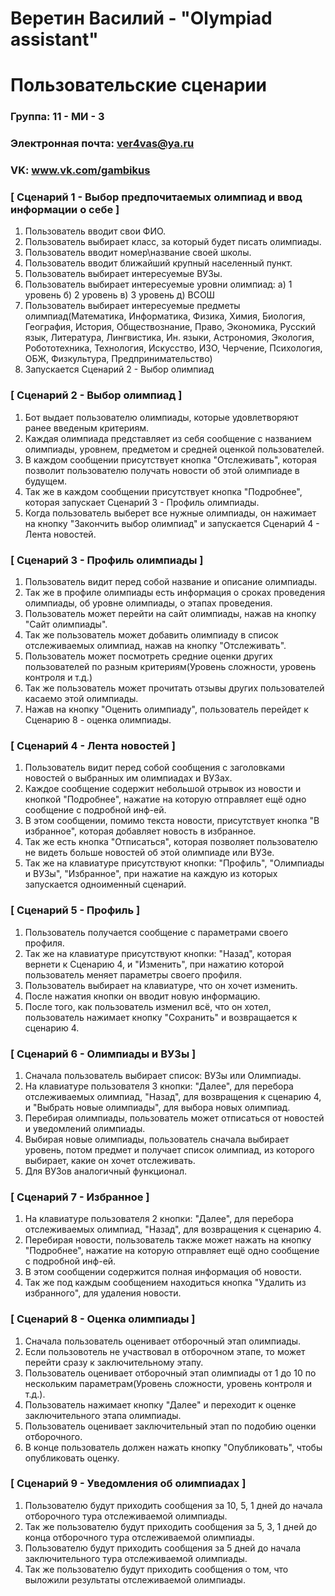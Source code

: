 # Веретин Василий - "Olympiad assistant"
# Пользовательские сценарии

### Группа: 11 - МИ - 3
### Электронная почта: ver4vas@ya.ru
### VK: www.vk.com/gambikus


### [ Сценарий 1 - Выбор предпочитаемых олимпиад и ввод информации о себе ]

1. Пользователь вводит свои ФИО.
2. Пользователь выбирает класс, за который будет писать олимпиады.
3. Пользователь вводит номер\название своей школы.
4. Пользователь вводит ближайший крупный населенный пункт.
5. Пользователь выбирает интересуемые ВУЗы.
6. Пользователь выбирает интересуемые уровни олимпиад: а) 1 уровень б) 2 уровень в) 3 уровень д) ВСОШ
7. Пользователь выбирает интересуемые предметы олимпиад(Математика, Информатика, Физика, Химия, Биология, География,  История, Обществознание, Право, Экономика, Русский язык, Литература, Лингвистика, Ин. языки, Астрономия, Экология, Робототехника, Технология, Искусство, ИЗО, Черчение, Психология, ОБЖ, Физкультура, Предпринимательство)
8. Запускается Сценарий 2 - Выбор олимпиад

### [ Сценарий 2 - Выбор олимпиад ]

1. Бот выдает пользователю олимпиады, которые удовлетворяют ранее введеным критериям.
2. Каждая олимпиада представляет из себя сообщение с названием олимпиады, уровнем, предметом и средней оценкой пользователей.
3. В каждом сообщении присутствует кнопка "Отслеживать", которая позволит пользователю получать новости об этой олимпиаде в будущем.
4. Так же в каждом сообщении присутствует кнопка "Подробнее", которая запускает Сценарий 3 - Профиль олимпиады.
5. Когда пользователь выберет все нужные олимпиады, он нажимает на кнопку "Закончить выбор олимпиад" и запускается Сценарий 4 - Лента новостей.

### [ Сценарий 3 - Профиль олимпиады ]

1. Пользователь видит перед собой название и описание олимпиады.
2. Так же в профиле олимпиады есть информация о сроках проведения олимпиады, об уровне олимпиады, о этапах проведения.
3. Пользователь может перейти на сайт олимпиады, нажав на кнопку "Сайт олимпиады".
4. Так же пользователь может добавить олимпиаду в список отслеживаемых олимпиад, нажав на кнопку "Отслеживать".
5. Пользователь может посмотреть средние оценки других пользователей по разным критериям(Уровень сложности, уровень контроля и т.д.)
6. Так же пользователь может прочитать отзывы других пользователей касаемо этой олимпиады.
7. Нажав на кнопку "Оценить олимпиаду", пользователь перейдет к Сценарию 8 - оценка олимпиады.

### [ Сценарий 4 - Лента новостей ]

1. Пользователь видит перед собой сообщения с заголовками новостей о выбранных им олимпиадах и ВУЗах.
2. Каждое сообщение содержит небольшой отрывок из новости и кнопкой "Подробнее", нажатие на которую отправляет ещё одно сообщение с подробной инф-ей.
3. В этом сообщении, помимо текста новости, присутствует кнопка "В избранное", которая добавляет новость в избранное.
4. Так же есть кнопка "Отписаться", которая позволяет пользователю не видеть больше новостей об этой олимпиаде или ВУЗе.
5. Так же на клавиатуре присутствуют кнопки: "Профиль", "Олимпиады и ВУЗы", "Избранное", при нажатие на каждую из которых запускается 
одноименный сценарий.

### [ Сценарий 5 - Профиль ]


1. Пользователь получается сообщение с параметрами своего профиля.
2. Так же на клавиатуре присутствуют кнопки: "Назад", которая вернети к Сценарию 4, и "Изменить", при нажатию которой пользователь меняет параметры 
своего профиля.
3. Пользователь выбирает на клавиатуре, что он хочет изменить.
4. После нажатия кнопки он вводит новую информацию.
5. После того, как пользователь изменил всё, что он хотел, пользователь нажимает кнопку "Сохранить" и возвращается к сценарию 4.

### [ Сценарий 6 - Олимпиады и ВУЗы ]

1. Сначала пользователь выбирает список: ВУЗы или Олимпиады.
2. На клавиатуре пользователя 3 кнопки: "Далее", для перебора отслеживаемых олимпиад, "Назад", для возвращения к сценарию 4, и "Выбрать новые олимпиады",
для выбора новых олимпиад.
3. Перебирая олимпиады, пользователь может отписаться от новостей и уведомлений олимпиады.
4. Выбирая новые олимпиады, пользователь сначала выбирает уровень, потом предмет и получает список олимпиад, из которого выбирает, какие он хочет отслеживать.
5. Для ВУЗов аналогичный функционал.


### [ Сценарий 7 - Избранное ]

1. На клавиатуре пользователя 2 кнопки: "Далее", для перебора отслеживаемых олимпиад, "Назад", для возвращения к сценарию 4.
2. Перебирая новости, пользователь также может нажать на кнопку "Подробнее", нажатие на которую отправляет ещё одно сообщение с подробной инф-ей.
3. В этом сообщении содержится полная информация об новости.
4. Так же под каждым сообщением находиться кнопка "Удалить из избранного", для удаления новости.


### [ Сценарий 8 - Оценка олимпиады ]

1. Сначала пользователь оценивает отборочный этап олимпиады.
2. Если пользовотель не участвовал в отборочном этапе, то может перейти сразу к заключительному этапу.
3. Пользователь оценивает отборочный этап олимпиады от 1 до 10 по нескольким параметрам(Уровень сложности, уровень контроля и т.д.).
4. Пользователь нажимает кнопку "Далее" и переходит к оценке заключительного этапа олимпиады.
5. Пользователь оценивает заключительный этап по подобию оценки отборочного.
6. В конце пользователь должен нажать кнопку "Опубликовать", чтобы опубликовать оценку.


### [ Сценарий 9 - Уведомления об олимпиадах ]

1. Пользователю будут приходить сообщения за 10, 5, 1 дней до начала отборочного тура отслеживаемой олимпиады.
2. Так же пользователю будут приходить сообщения за 5, 3, 1 дней до конца отборочного тура отслеживаемой олимпиады.
3. Пользователю будут приходить сообщения за 5 дней до начала заключительного тура отслеживаемой олимпиады.
4. Так же пользователю будут приходить сообщения о том, что выложили результаты отслеживаемой олимпиады.
